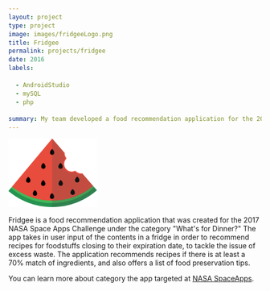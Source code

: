 ```yaml
---
layout: project
type: project
image: images/fridgeeLogo.png
title: Fridgee
permalink: projects/fridgee
date: 2016
labels:
  
  - AndroidStudio
  - mySQL
  - php
  
summary: My team developed a food recommendation application for the 2017 NASA hackathon Space Apps Challenge.
---
```


<img class="ui centered middle image" width = "35%" src="../images/fridgeeLogo.png">

Fridgee is a food recommendation application that was created for the 2017 NASA Space Apps Challenge under the category "What's for Dinner?"
The app takes in user input of the contents in a fridge in order to recommend recipes for foodstuffs closing to their expiration date, to tackle the issue of excess waste.
The application recommends recipes if there is at least a 70% match of ingredients, and also offers a list of food preservation tips.

You can learn more about category the app targeted at [NASA SpaceApps](https://2017.spaceappschallenge.org/challenges/earth-and-us/whats-dinner/details).



